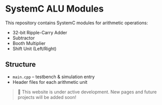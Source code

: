 # SystemC ALU Modules

This repository contains SystemC modules for arithmetic operations:
- 32-bit Ripple-Carry Adder
- Subtractor
- Booth Multiplier
- Shift Unit (Left/Right)

## Structure

- `main.cpp` – testbench & simulation entry
- Header files for each arithmetic unit

> 🚧 This website is under active development. New pages and future projects will be added soon!


